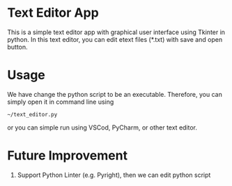 # Text Editor App

This is a simple text editor app with graphical user interface using Tkinter in python. In this text editor, you can edit etext files (*.txt) with save and open button.

# Usage
We have change the python script to be an executable. Therefore, you can simply open it in command line using
```
~/text_editor.py
```

or you can simple run using VSCod, PyCharm, or other text editor.

# Future Improvement
1. Support Python Linter (e.g. Pyright), then we can edit python script
